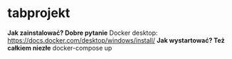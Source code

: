 # tabprojekt
<b>Jak zainstalować? Dobre pytanie</b>
  Docker desktop: https://docs.docker.com/desktop/windows/install/
<b>Jak wystartować? Też całkiem niezłe</b>
  docker-compose up
